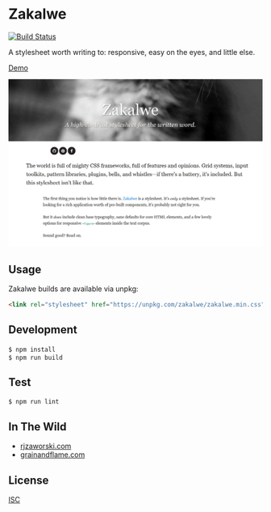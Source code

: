 # Zakalwe

[![Build
Status](https://travis-ci.org/rjz/zakalwe.svg?branch=master)](https://travis-ci.org/rjz/zakalwe)

A stylesheet worth writing to: responsive, easy on the eyes, and little else.

[Demo](https://rjz.github.io/zakalwe/)

![](img/screenshot.png)

## Usage

Zakalwe builds are available via unpkg:

```html
<link rel="stylesheet" href="https://unpkg.com/zakalwe/zakalwe.min.css" />
```

## Development

    $ npm install
    $ npm run build

## Test

    $ npm run lint

## In The Wild

  * [rjzaworski.com](https://rjzaworski.com)
  * [grainandflame.com](http://grainandflame.com)

## License

[ISC](LICENSE)
